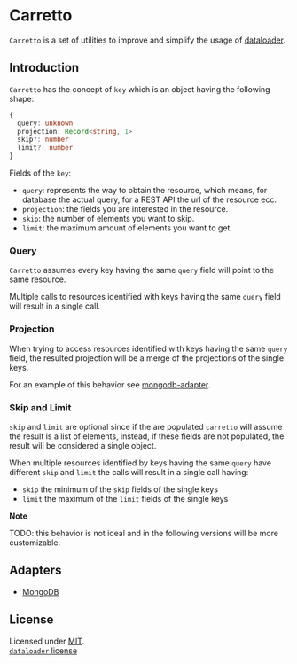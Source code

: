 # Carretto

`Carretto` is a set of utilities to improve and simplify the usage of [dataloader](https://github.com/graphql/dataloader).

## Introduction

`Carretto` has the concept of `key` which is an object having the following shape:

```ts
{
  query: unknown
  projection: Record<string, 1>
  skip?: number
  limit?: number
}
```

Fields of the `key`:

- `query`: represents the way to obtain the resource, which means, for database the actual query, for a REST API the url of the resource ecc.
- `projection`: the fields you are interested in the resource.
- `skip`: the number of elements you want to skip.
- `limit`: the maximum amount of elements you want to get.

### Query

`Carretto` assumes every key having the same `query` field will point to the same resource.

Multiple calls to resources identified with keys having the same `query` field will result in a single call.

### Projection

When trying to access resources identified with keys having the same `query` field, the resulted projection will be a merge of the projections of the single keys.

For an example of this behavior see [mongodb-adapter](./packages/mongodb/README.md/#projection).

### Skip and Limit

`skip` and `limit` are optional since if the are populated `carretto` will assume the result is a list of elements, instead, if these fields are not populated, the result will be considered a single object.

When multiple resources identified by keys having the same `query` have different `skip` and `limit` the calls will result in a single call having:

- `skip` the minimum of the `skip` fields of the single keys
- `limit` the maximum of the `limit` fields of the single keys

**Note**

TODO: this behavior is not ideal and in the following versions will be more customizable.

## Adapters

- [MongoDB](./packages/mongodb/README.md)

## License

Licensed under [MIT](./LICENSE).<br/>
[`dataloader` license](https://github.com/graphql/dataloader/blob/main/LICENSE)
